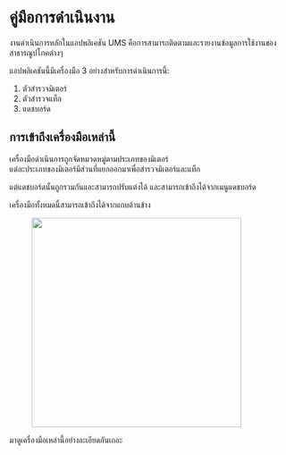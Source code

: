 # คู่มือการดำเนินงาน

งานดำเนินการหลักในแอปพลิเคชัน UMS คือการสามารถติดตามและรายงานข้อมูลการใช้งานของสาธารณูปโภคต่างๆ

แอปพลิเคชันนี้มีเครื่องมือ 3 อย่างสำหรับการดำเนินการนี้:

1. ตัวสำรวจมิเตอร์
2. ตัวสำรวจแท็ก
3. แดชบอร์ด

## การเข้าถึงเครื่องมือเหล่านี้

เครื่องมือดำเนินการถูกจัดหมวดหมู่ตามประเภทของมิเตอร์\
แต่ละประเภทของมิเตอร์มีส่วนที่แยกออกมาเพื่อสำรวจมิเตอร์และแท็ก

แต่แดชบอร์ดนั้นถูกรวมกันและสามารถปรับแต่งได้ และสามารถเข้าถึงได้จากเมนูแดชบอร์ด

เครื่องมือทั้งหมดนี้สามารถเข้าถึงได้จากแถบด้านข้าง

<figure><img src="../.gitbook/assets/image (14).png" alt="" width="375"><figcaption></figcaption></figure>

มาดูเครื่องมือเหล่านี้อย่างละเอียดกันเถอะ